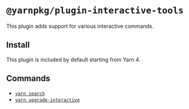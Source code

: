 # `@yarnpkg/plugin-interactive-tools`

This plugin adds support for various interactive commands.

## Install

This plugin is included by default starting from Yarn 4.

## Commands

- [`yarn search`](https://yarnpkg.com/cli/search)
- [`yarn upgrade-interactive`](https://yarnpkg.com/cli/upgrade-interactive)
